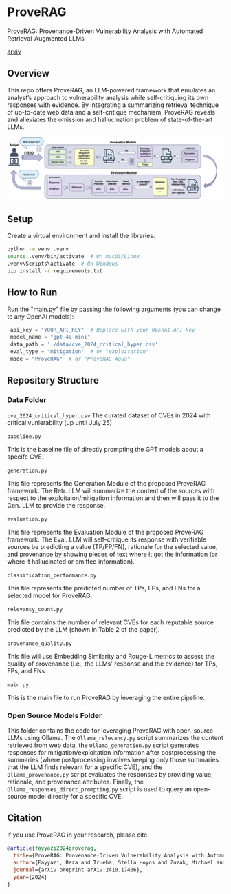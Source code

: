 # ProveRAG
ProveRAG: Provenance-Driven Vulnerability Analysis with Automated Retrieval-Augmented LLMs

[arxiv](https://arxiv.org/abs/2410.17406)  

## Overview

This repo offers ProveRAG, an LLM-powered framework that emulates an analyst’s approach to vulnerability analysis while self-critiquing its own responses with evidence. By integrating a summarizing retrieval technique of up-to-date web data and a self-critique mechanism, ProveRAG reveals and alleviates the omission and hallucination problem of state-of-the-art LLMs. 

![Alt text](images/proveRAG_methodology.png)

## Setup
Create a virtual environment and install the libraries:

```sh
python -m venv .venv
source .venv/bin/activate  # On macOS/Linux
.venv\Scripts\activate  # On Windows
pip install -r requirements.txt
```

## How to Run

Run the "main.py" file by passing the following arguments (you can change to any OpenAI models):
```python
 api_key = "YOUR_API_KEY"  # Replace with your OpenAI API key
 model_name = "gpt-4o-mini"
 data_path = './data/cve_2024_critical_hyper.csv'
 eval_type = "mitigation"  # or "exploitation"
 mode = "ProveRAG"  # or "ProveRAG-Aqua"

```


## Repository Structure

### Data Folder
`cve_2024_critical_hyper.csv`
The curated dataset of CVEs in 2024 with critical vunlerability (up until July 25)

`baseline.py` 

This is the baseline file of directly prompting the GPT models about a specifc CVE.

`generation.py`

This file represents the Generation Module of the proposed ProveRAG framework. The Retr. LLM will summarize the content of the sources with respect to the exploitaion/mitigation information and then will pass it to the Gen. LLM to provide the response. 

`evaluation.py` 

This file represents the Evaluation Module of the proposed ProveRAG framework. The Eval. LLM will self-critique its response with verifiable sources be predicting a value (TP/FP/FN), rationale for the selected value, and provenance by showing pieces of text where it got the information (or where it hallucinated or omitted information). 

`classification_performance.py` 

This file represents the predicted number of TPs, FPs, and FNs for a selected model for ProveRAG.

`relevancy_count.py`

This file contains the number of relevant CVEs for each reputable source predicted by the LLM (shown in Table 2 of the paper).

`provenance_quality.py`

This file will use Embedding Similarity and Rouge-L metrics to assess the quality of provenance (i.e., the LLMs' response and the evidence) for TPs, FPs, and FNs

`main.py`

This is the main file to run ProveRAG by leveraging the entire pipeline.

### Open Source Models Folder

This folder contains the code for leveraging ProveRAG with open-source LLMs using Ollama. The `Ollama_relevancy.py` script summarizes the content retrieved from web data, the `Ollama_generation.py` script generates responses for mitigation/exploitation information after postprocessing the summaries (where postprocessing involves keeping only those summaries that the LLM finds relevant for a specific CVE), and the `Ollama_provenance.py` script evaluates the responses by providing value, rationale, and provenance attributes. Finally, the `Ollama_responses_direct_prompting.py` script is used to query an open-source model directly for a specific CVE.


## Citation

If you use ProveRAG in your research, please cite:

```bibtex
@article{fayyazi2024proverag,
  title={ProveRAG: Provenance-Driven Vulnerability Analysis with Automated Retrieval-Augmented LLMs},
  author={Fayyazi, Reza and Trueba, Stella Hoyos and Zuzak, Michael and Yang, Shanchieh Jay},
  journal={arXiv preprint arXiv:2410.17406},
  year={2024}
}
